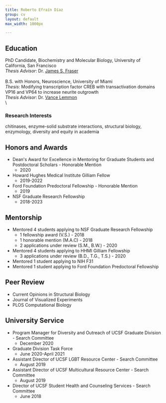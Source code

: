 ```yaml
---
title: Roberto Efraín Díaz
group: cv
layout: default
max_width: 1000px

---
```

## Education
PhD Candidate, Biochemistry and Molecular Biology, University of California, San Francisco  
_Thesis Advisor_: Dr. [James S. Fraser](https://fraserlab.com)  
\
B.S. with Honors, Neuroscience, University of Miami  
_Thesis_: Modifying transcription factor CREB with transactivation domains VP16 and VP64 to increase neurite outgrowth  
_Thesis Advisor_: Dr. [Vance Lemmon](https://www.lembixlab.net)  
\

### Research Interests
chitinases, enzyme-solid substrate interactions, structural biology, enzymology, diversity and equity in academia


## Honors and Awards
- Dean's Award for Excellence in Mentoring for Graduate Students and Postdoctoral Scholars - Honorable Mention
  - 2020
- Howard Hughes Medical Institute Gilliam Fellow
  - 2019-2022
- Ford Foundation Predoctoral Fellowship - Honorable Mention
  - 2019
- NSF Graduate Research Fellowship
  - 2018-2023

## Mentorship
- Mentored 4 students applying to NSF Graduate Research Fellowship
  - 1 fellowship award (V.S.) - 2018
  - 1 honorable mention (M.A.C) - 2018
  - 2 applications under review (S.M., B.W.) - 2020
- Mentored 4 students applying to HHMI Gilliam Fellowship
  - 3 applications under review (B.D., T.G., T.S.) - 2020
- Mentored 1 student applying to NIH F31
- Mentored 1 student applying to Ford Foundation Predoctoral Fellowship

## Peer Review
  - Current Opinions in Structural Biology
  - Journal of Visualized Experiments
  - PLOS Computational Biology

## University Service
- Program Manager for Diversity and Outreach of UCSF Graduate Division - Search Committee
  - December 2020
- Graduate Division Task Force
  - June 2020-April 2021
- Assistant Director of UCSF LGBT Resource Center - Search Committee
  - August 2019
- Assistant Director of UCSF Multicultural Resource Center - Search Committee
  - August 2019
- Director of UCSF Student Health and Counseling Services - Search Committee
  - June 2018
